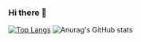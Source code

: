 ### Hi there 👋

<!--
**YYtech15/YYtech15** is a ✨ _special_ ✨ repository because its `README.md` (this file) appears on your GitHub profile.

Here are some ideas to get you started:

- 🔭 I’m currently working on ...
- 🌱 I’m currently learning ...
- 👯 I’m looking to collaborate on ...
- 🤔 I’m looking for help with ...
- 💬 Ask me about ...
- 📫 How to reach me: ...
- 😄 Pronouns: ...
- ⚡ Fun fact: ...
-->
[![Top Langs](https://github-readme-stats.vercel.app/api/top-langs/?username=YYtech15)](https://github.com/anuraghazra/github-readme-stats)
![Anurag's GitHub stats](https://github-readme-stats.vercel.app/api?username=YYtech15&show_icons=true&theme=dark)
